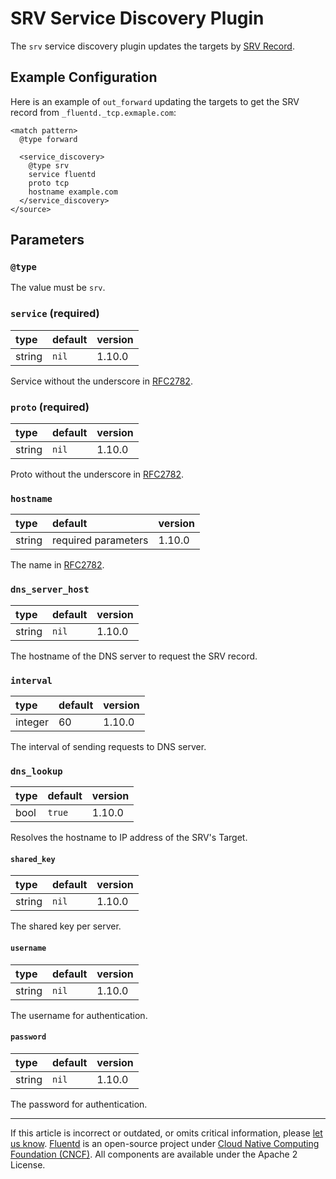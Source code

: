 # SRV Service Discovery Plugin

The `srv` service discovery plugin updates the targets by
[SRV Record](https://tools.ietf.org/html/rfc2782).


## Example Configuration

Here is an example of `out_forward` updating the targets to get the SRV record
from `_fluentd._tcp.exmaple.com`:

```text
<match pattern>
  @type forward

  <service_discovery>
    @type srv
    service fluentd
    proto tcp
    hostname example.com
  </service_discovery>
</source>
```

## Parameters


### `@type`

The value must be `srv`.

### `service` (required)

| type   | default | version |
|:-------|:--------|:--------|
| string | `nil`   | 1.10.0  |

Service without the underscore in
[RFC2782](https://tools.ietf.org/html/rfc2782).


### `proto` (required)

| type   | default | version |
|:-------|:--------|:--------|
| string | `nil`   | 1.10.0  |

Proto without the underscore in [RFC2782](https://tools.ietf.org/html/rfc2782).


### `hostname`

| type   | default             | version |
|:-------|:--------------------|:--------|
| string | required parameters | 1.10.0  |

The name in [RFC2782](https://tools.ietf.org/html/rfc2782).


### `dns_server_host`

| type   | default | version |
|:-------|:--------|:--------|
| string | `nil`   | 1.10.0  |

The hostname of the DNS server to request the SRV record.


### `interval`

| type    | default | version |
|:--------|:--------|:--------|
| integer | 60      | 1.10.0  |

The interval of sending requests to DNS server.


### `dns_lookup`

| type   | default | version |
|:-------|:--------|:--------|
| bool   | `true`  | 1.10.0  |

Resolves the hostname to IP address of the SRV's Target.


#### `shared_key`

| type   | default | version |
|:-------|:--------|:--------|
| string | `nil`   | 1.10.0  |

The shared key per server.


#### `username`

| type   | default  | version |
|:-------|:---------|:--------|
| string | `nil`    | 1.10.0  |

The username for authentication.


#### `password`

| type   | default | version |
|:-------|:--------|:--------|
| string | `nil`   | 1.10.0  |

The password for authentication.


------------------------------------------------------------------------

If this article is incorrect or outdated, or omits critical information, please
[let us know](https://github.com/fluent/fluentd-docs-gitbook/issues?state=open).
[Fluentd](http://www.fluentd.org/) is an open-source project under [Cloud Native
Computing Foundation (CNCF)](https://cncf.io/). All components are available
under the Apache 2 License.
